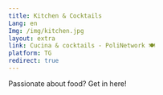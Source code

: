 ```yaml
---
title: Kitchen & Cocktails
Lang: en
Img: /img/kitchen.jpg
layout: extra
link: Cucina & cocktails - PoliNetwork 🍽
platform: TG
redirect: true
---
```

Passionate about food? Get in here!